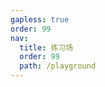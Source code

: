 ```yaml
---
gapless: true
order: 99
nav:
  title: 练习场
  order: 99
  path: /playground
---
```


<code src="./playground/index.tsx" inline></code>
